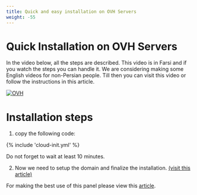 ```yaml
---
title: Quick and easy installation on OVH Servers
weight: -55
---
```


<div dir="ltr" markdown="1">


# Quick Installation on OVH Servers

In the video below, all the steps are described. This video is in Farsi and if you watch the steps you can handle it. We are considering making some English videos for non-Persian people. Till then you can visit this video or follow the instructions in this article.

[![OVH](https://img.youtube.com/vi/06fMizOb-DE/maxresdefault.jpg)](https://www.youtube.com/watch?v=06fMizOb-DE)

# Installation steps
1. copy the following code:


{% include 'cloud-init.yml' %}


Do not forget to wait at least 10 minutes.

2. Now we need to setup the domain and finalize the installation. [(visit this article)](/manager/installation-and-setup/Guide-for-setting-up-the-domain-and-finalizing-the-installation/)

For making the best use of this panel please view this [article](/manager/configuration-and-advanced-settings/How-to-configure-Hiddify-panel-properly/).
